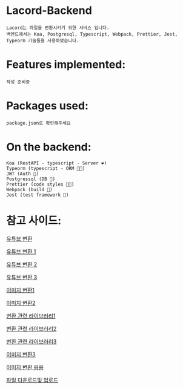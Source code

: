 # Lacord-Backend
    
    Lacord는 파일을 변환시키기 위한 서비스 입니다. 
    백엔드에서는 Koa, Postgresql, Typescript, Webpack, Prettier, Jest, Typeorm 기술들을 사용하였습니다.

# Features implemented:
    
    작성 준비중

# Packages used:
    
    package.json로 확인해주세요

# On the backend:
    
    Koa (RestAPI - typescript - Server ❤️)
    Typeorm (typescript - ORM 💪🏻)
    JWT (Auth 🔑)
    Postgressql (DB 📃)
    Prettier (code styles 💅🏻)
    Webpack (build 📃)
    Jest (test framework 📃)
    
# 참고 사이드: 

[유튜브 변환](https://github.com/leerob/youtube-to-mp3/blob/master/src/containers/app.container.jsx)

[유튜브 변환 1](https://www.npmjs.com/package/ytdl-core)

[유튜브 변환 2](https://intoli.com/blog/youtube-mp3-downloader/)

[유튜브 변환 3](https://stackoverflow.com/questions/41092293/downloading-an-audio-file-with-express-api-and-ytdl)

[이미지 변환1](https://s8a.jp/javascript-image-processing-library-jimp#%E5%9F%BA%E6%9C%AC%E7%9A%84%E3%81%AA%E7%94%BB%E5%83%8F%E5%87%A6%E7%90%86%E3%83%A1%E3%82%BD%E3%83%83%E3%83%89)
    
[이미지 변환2](https://medium.com/@rossbulat/image-processing-in-nodejs-with-jimp-174f39336153)

[변환 관련 라이브러리1](https://github.com/ConvertAPI/convertapi-node)

[변환 관련 라이브러리2](https://www.npmjs.com/package/officegen)

[변환 관련 라이브러리3](https://docx.js.org/)

[이미지 변환3](https://www.npmjs.com/package/jimp)

[이미지 변환 응용](https://medium.com/@rossbulat/image-processing-in-nodejs-with-jimp-174f39336153)

[파일 다운로드및 업로드](https://zhuanlan.zhihu.com/p/35064819)